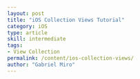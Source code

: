 ```yaml
---
layout: post
title: "iOS Collection Views Tutorial"
category: iOS
type: article
skill: intermediate
tags:
- View Collection
permalink: /content/ios-collection-views/
author: "Gabriel Miro"
---
```

